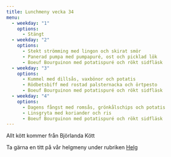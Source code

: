 ```yaml
---
title: Lunchmeny vecka 34
menu:
  - weekday: "1"
    options:
      - Stängt
  - weekday: "2"
    options:
      - Stekt strömming med lingon och skirat smör
      - Panerad pumpa med pumpapuré, ost och picklad lök
      - Boeuf Bourguinon med potatispuré och rökt sidfläsk
  - weekday: "3"
    options:
      - Kummel med dillsås, vaxbönor och potatis
      - Rödbetsbiff med rostad palsternacka och örtpesto
      - Boeuf Bourguinon med potatispuré och rökt sidfläsk
  - weekday: "4"
    options:
      - Dagens fångst med romsås, grönkålschips och potatis
      - Linsgryta med koriander och ris
      - Boeuf Bourguinon med potatispuré och rökt sidfläsk
---
```

Allt kött kommer från Björlanda Kött

Ta gärna en titt på vår helgmeny under rubriken [Helg](https://www.restaurangstoraholm.se/helg/?i=2)